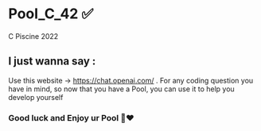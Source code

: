 # Pool_C_42 ✅
C Piscine 2022
## I just wanna say :
Use this website -> https://chat.openai.com/ . For any coding question you have in mind, so now that you have a Pool, you can use it to help you develop yourself
### Good luck and Enjoy ur Pool 🥰❤️
